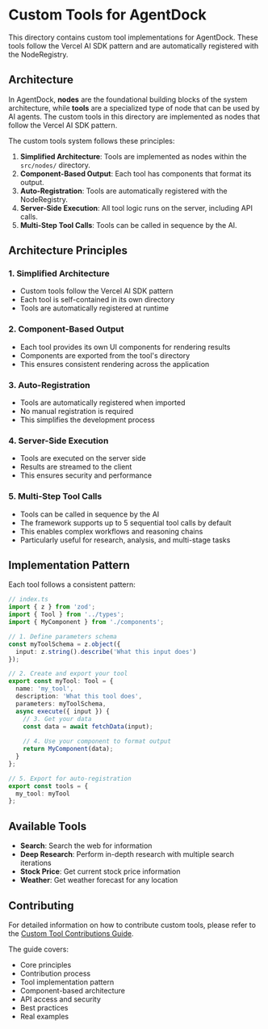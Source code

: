 # Custom Tools for AgentDock

This directory contains custom tool implementations for AgentDock. These tools follow the Vercel AI SDK pattern and are automatically registered with the NodeRegistry.

## Architecture

In AgentDock, **nodes** are the foundational building blocks of the system architecture, while **tools** are a specialized type of node that can be used by AI agents. The custom tools in this directory are implemented as nodes that follow the Vercel AI SDK pattern.

The custom tools system follows these principles:

1. **Simplified Architecture**: Tools are implemented as nodes within the `src/nodes/` directory.
2. **Component-Based Output**: Each tool has components that format its output.
3. **Auto-Registration**: Tools are automatically registered with the NodeRegistry.
4. **Server-Side Execution**: All tool logic runs on the server, including API calls.
5. **Multi-Step Tool Calls**: Tools can be called in sequence by the AI.

## Architecture Principles

### 1. Simplified Architecture
- Custom tools follow the Vercel AI SDK pattern
- Each tool is self-contained in its own directory
- Tools are automatically registered at runtime

### 2. Component-Based Output
- Each tool provides its own UI components for rendering results
- Components are exported from the tool's directory
- This ensures consistent rendering across the application

### 3. Auto-Registration
- Tools are automatically registered when imported
- No manual registration is required
- This simplifies the development process

### 4. Server-Side Execution
- Tools are executed on the server side
- Results are streamed to the client
- This ensures security and performance

### 5. Multi-Step Tool Calls
- Tools can be called in sequence by the AI
- The framework supports up to 5 sequential tool calls by default
- This enables complex workflows and reasoning chains
- Particularly useful for research, analysis, and multi-stage tasks

## Implementation Pattern

Each tool follows a consistent pattern:

```typescript
// index.ts
import { z } from 'zod';
import { Tool } from '../types';
import { MyComponent } from './components';

// 1. Define parameters schema
const myToolSchema = z.object({
  input: z.string().describe('What this input does')
});

// 2. Create and export your tool
export const myTool: Tool = {
  name: 'my_tool',
  description: 'What this tool does',
  parameters: myToolSchema,
  async execute({ input }) {
    // 3. Get your data
    const data = await fetchData(input);
    
    // 4. Use your component to format output
    return MyComponent(data);
  }
};

// 5. Export for auto-registration
export const tools = {
  my_tool: myTool
};
```

## Available Tools

- **Search**: Search the web for information
- **Deep Research**: Perform in-depth research with multiple search iterations
- **Stock Price**: Get current stock price information
- **Weather**: Get weather forecast for any location

## Contributing

For detailed information on how to contribute custom tools, please refer to the [Custom Tool Contributions Guide](./custom-tool-contributions.md).

The guide covers:
- Core principles
- Contribution process
- Tool implementation pattern
- Component-based architecture
- API access and security
- Best practices
- Real examples 